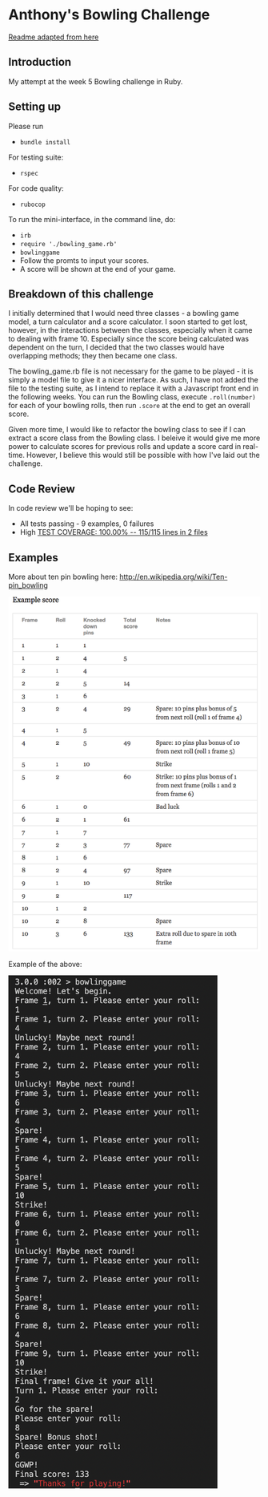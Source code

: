 Anthony's Bowling Challenge
=================
[Readme adapted from here](https://github.com/makersacademy/bowling-challenge-ruby)

## Introduction

My attempt at the week 5 Bowling challenge in Ruby. 

## Setting up

Please run 
* `bundle install`

For testing suite:
* `rspec`

For code quality:
* `rubocop`

To run the mini-interface, in the command line, do:
* `irb`
* `require './bowling_game.rb'`
* `bowlinggame`
* Follow the promts to input your scores.
* A score will be shown at the end of your game.

## Breakdown of this challenge

I initially determined that I would need three classes - a bowling game model, a turn calculator and a score calculator. I soon started to get lost, however, in the interactions between the classes, especially when it came to dealing with frame 10. Especially since the score being calculated was dependent on the turn, I decided that the two classes would have overlapping methods; they then became one class.

The bowling_game.rb file is not necessary for the game to be played - it is simply a model file to give it a nicer interface. As such, I have not added the file to the testing suite, as I intend to replace it with a Javascript front end in the following weeks. You can run the Bowling class, execute `.roll(number)` for each of your bowling rolls, then run `.score` at the end to get an overall score.

Given more time, I would like to refactor the bowling class to see if I can extract a score class from the Bowling class. I beleive it would give me more power to calculate scores for previous rolls and update a score card in real-time. However, I believe this would still be possible with how I've laid out the challenge.

Code Review
-----------

In code review we'll be hoping to see:

* All tests passing - 9 examples, 0 failures
* High [TEST COVERAGE: 100.00% -- 115/115 lines in 2 files](https://github.com/makersacademy/course/blob/main/pills/test_coverage.md)

Examples
-----------

More about ten pin bowling here: http://en.wikipedia.org/wiki/Ten-pin_bowling

![Ten Pin Score Example](images/example_ten_pin_scoring.png)
  
Example of the above:  

![Ten Pin bowlinggame Example](images/example_bowlinggame.png)
